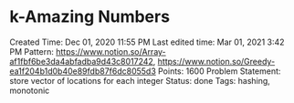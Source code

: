 # k-Amazing Numbers

Created Time: Dec 01, 2020 11:55 PM
Last edited time: Mar 01, 2021 3:42 PM
Pattern: https://www.notion.so/Array-af1fbf6be3da4abfadba9d43c8017242, https://www.notion.so/Greedy-ea1f204b1d0b40e89fdb87f6dc8055d3
Points: 1600
Problem Statement: store vector of locations for each integer
Status: done
Tags: hashing, monotonic